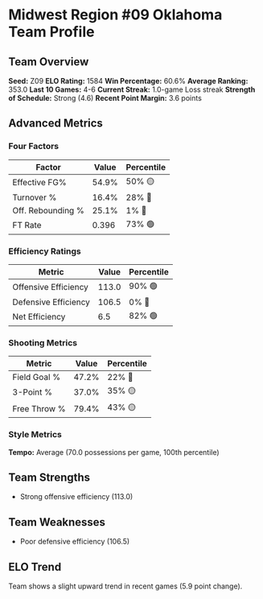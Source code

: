 # Midwest Region #09 Oklahoma Team Profile
## Team Overview
**Seed:** Z09
**ELO Rating:** 1584
**Win Percentage:** 60.6%
**Average Ranking:** 353.0
**Last 10 Games:** 4-6
**Current Streak:** 1.0-game Loss streak
**Strength of Schedule:** Strong (4.6)
**Recent Point Margin:** 3.6 points

## Advanced Metrics
### Four Factors
| Factor | Value | Percentile |
|--------|-------|------------|
| Effective FG% | 54.9% | 50% 🟡 |
| Turnover % | 16.4% | 28% 🔴 |
| Off. Rebounding % | 25.1% | 1% 🔴 |
| FT Rate | 0.396 | 73% 🟢 |

### Efficiency Ratings
| Metric | Value | Percentile |
|--------|-------|------------|
| Offensive Efficiency | 113.0 | 90% 🟢 |
| Defensive Efficiency | 106.5 | 0% 🔴 |
| Net Efficiency | 6.5 | 82% 🟢 |

### Shooting Metrics
| Metric | Value | Percentile |
|--------|-------|------------|
| Field Goal % | 47.2% | 22% 🔴 |
| 3-Point % | 37.0% | 35% 🟡 |
| Free Throw % | 79.4% | 43% 🟡 |

### Style Metrics
**Tempo:** Average (70.0 possessions per game, 100th percentile)

## Team Strengths
* Strong offensive efficiency (113.0)

## Team Weaknesses
* Poor defensive efficiency (106.5)

## ELO Trend
Team shows a slight upward trend in recent games (5.9 point change).

